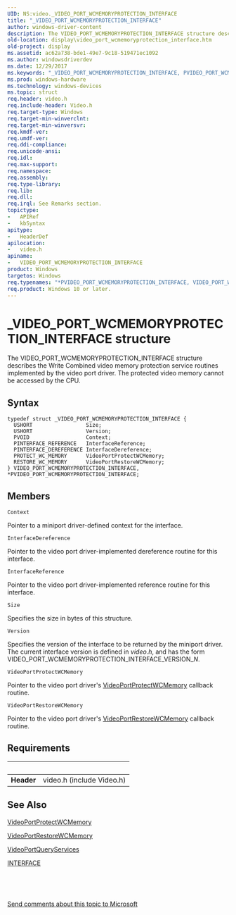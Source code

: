 ```yaml
---
UID: NS:video._VIDEO_PORT_WCMEMORYPROTECTION_INTERFACE
title: "_VIDEO_PORT_WCMEMORYPROTECTION_INTERFACE"
author: windows-driver-content
description: The VIDEO_PORT_WCMEMORYPROTECTION_INTERFACE structure describes the Write Combined video memory protection service routines implemented by the video port driver. The protected video memory cannot be accessed by the CPU.
old-location: display\video_port_wcmemoryprotection_interface.htm
old-project: display
ms.assetid: ac62a738-bde1-49e7-9c18-519471ec1092
ms.author: windowsdriverdev
ms.date: 12/29/2017
ms.keywords: "_VIDEO_PORT_WCMEMORYPROTECTION_INTERFACE, PVIDEO_PORT_WCMEMORYPROTECTION_INTERFACE, PVIDEO_PORT_WCMEMORYPROTECTION_INTERFACE structure pointer [Display Devices], *PVIDEO_PORT_WCMEMORYPROTECTION_INTERFACE, video/PVIDEO_PORT_WCMEMORYPROTECTION_INTERFACE, VIDEO_PORT_WCMEMORYPROTECTION_INTERFACE, display.video_port_wcmemoryprotection_interface, video/VIDEO_PORT_WCMEMORYPROTECTION_INTERFACE, Video_Structs_15076908-e598-4025-8884-a9ed60b1668c.xml, VIDEO_PORT_WCMEMORYPROTECTION_INTERFACE structure [Display Devices]"
ms.prod: windows-hardware
ms.technology: windows-devices
ms.topic: struct
req.header: video.h
req.include-header: Video.h
req.target-type: Windows
req.target-min-winverclnt: 
req.target-min-winversvr: 
req.kmdf-ver: 
req.umdf-ver: 
req.ddi-compliance: 
req.unicode-ansi: 
req.idl: 
req.max-support: 
req.namespace: 
req.assembly: 
req.type-library: 
req.lib: 
req.dll: 
req.irql: See Remarks section.
topictype:
-	APIRef
-	kbSyntax
apitype:
-	HeaderDef
apilocation:
-	video.h
apiname:
-	VIDEO_PORT_WCMEMORYPROTECTION_INTERFACE
product: Windows
targetos: Windows
req.typenames: "*PVIDEO_PORT_WCMEMORYPROTECTION_INTERFACE, VIDEO_PORT_WCMEMORYPROTECTION_INTERFACE"
req.product: Windows 10 or later.
---
```


# _VIDEO_PORT_WCMEMORYPROTECTION_INTERFACE structure
The VIDEO_PORT_WCMEMORYPROTECTION_INTERFACE structure describes the Write Combined video memory protection service routines implemented by the video port driver. The protected video memory cannot be accessed by the CPU.

## Syntax
````
typedef struct _VIDEO_PORT_WCMEMORYPROTECTION_INTERFACE {
  USHORT                 Size;
  USHORT                 Version;
  PVOID                  Context;
  PINTERFACE_REFERENCE   InterfaceReference;
  PINTERFACE_DEREFERENCE InterfaceDereference;
  PROTECT_WC_MEMORY      VideoPortProtectWCMemory;
  RESTORE_WC_MEMORY      VideoPortRestoreWCMemory;
} VIDEO_PORT_WCMEMORYPROTECTION_INTERFACE, *PVIDEO_PORT_WCMEMORYPROTECTION_INTERFACE;
````

## Members


`Context`

Pointer to a miniport driver-defined context for the interface.

`InterfaceDereference`

Pointer to the video port driver-implemented dereference routine for this interface.

`InterfaceReference`

Pointer to the video port driver-implemented reference routine for this interface.

`Size`

Specifies the size in bytes of this structure.

`Version`

Specifies the version of the interface to be returned by the miniport driver. The current interface version is defined in <i>video.h</i>, and has the form VIDEO_PORT_WCMEMORYPROTECTION_INTERFACE_VERSION_<i>N</i>.

`VideoPortProtectWCMemory`

Pointer to the video port driver's <a href="..\video\nc-video-protect_wc_memory.md">VideoPortProtectWCMemory</a> callback routine.

`VideoPortRestoreWCMemory`

Pointer to the video port driver's <a href="..\video\nc-video-restore_wc_memory.md">VideoPortRestoreWCMemory</a> callback routine.


## Requirements
| &nbsp; | &nbsp; |
| ---- |:---- |
| **Header** | video.h (include Video.h) |

## See Also

<a href="..\video\nc-video-protect_wc_memory.md">VideoPortProtectWCMemory</a>



<a href="..\video\nc-video-restore_wc_memory.md">VideoPortRestoreWCMemory</a>



<a href="..\video\nf-video-videoportqueryservices.md">VideoPortQueryServices</a>



<a href="..\wdm\ns-wdm-_interface.md">INTERFACE</a>



 

 

<a href="mailto:wsddocfb@microsoft.com?subject=Documentation%20feedback [display\display]:%20VIDEO_PORT_WCMEMORYPROTECTION_INTERFACE structure%20 RELEASE:%20(12/29/2017)&amp;body=%0A%0APRIVACY STATEMENT%0A%0AWe use your feedback to improve the documentation. We don't use your email address for any other purpose, and we'll remove your email address from our system after the issue that you're reporting is fixed. While we're working to fix this issue, we might send you an email message to ask for more info. Later, we might also send you an email message to let you know that we've addressed your feedback.%0A%0AFor more info about Microsoft's privacy policy, see http://privacy.microsoft.com/en-us/default.aspx." title="Send comments about this topic to Microsoft">Send comments about this topic to Microsoft</a>